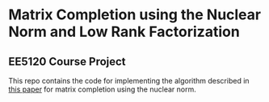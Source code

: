 # Matrix Completion using the Nuclear Norm and Low Rank Factorization
## EE5120 Course Project

This repo contains the code for implementing the algorithm described in [this paper](http://printart.isr.ist.utl.pt/ICCV13_NuclearNorm.pdf) for matrix completion using the nuclear norm.